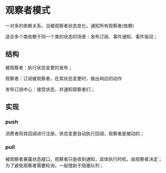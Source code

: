 # 观察者模式

一对多的依赖关系，当被观察者状态变化，通知所有观察者(依赖)

适合多个类依赖于同一个类的状态的场景：发布订阅、事件通知、事件驱动；

## 结构

被观察者：执行状态变更的发布；

观察者：订阅被观察者，在其状态变更时，做出响应的动作

发布订阅中心：接受状态，并通知观察者们；

## 实现

### push

消费者将其回调进行注册，状态变更自动执行回调，观察者是被动的；

### pull

被观察者暴露状态接口，观察者只是收到通知，具体执行时机，由观察者决定；
为了避免观察者需要轮询，一般借助于阻塞队列；
